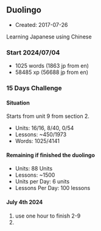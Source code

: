 ## Duolingo

- Created: 2017-07-26

Learning Japanese using Chinese

### Start 2024/07/04

- 1025 words (1863 jp from en)
- 58485 xp (56688 jp from en)


### 15 Days Challenge

#### Situation

Starts from unit 9 from section 2.

- Units: 16/16, 8/40, 0/54
- Lessons:  ~450/1973
- Words: 1025/4141

#### Remaining if finished the duolingo

- Units: 88 Units
- Lessons: ~1500
- Units per Day: 6 units
- Lessons Per Day: 100 lessons

#### July 4th 2024

1. use one hour to finish 2-9
1. 

